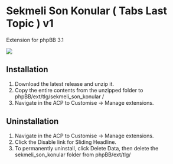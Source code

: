 <h1>Sekmeli Son Konular ( Tabs Last Topic ) v1</h1>

<p>Extension for phpBB 3.1</p>
<p>
<img src="http://i.imgur.com/ylInDQX.png" />
</p>
<h2>Installation</h2>
<ol class="task-list">
  <li> Download the latest release and unzip it.</li>
  <li>Copy the entire contents from the unzipped folder to phpBB/ext/tlg/sekmeli_son_konular
  /</li>
  <li>Navigate in the ACP to Customise -> Manage extensions.</li>
</ol>

<h2>Uninstallation</h2>
<ol class="task-list">
  <li>Navigate in the ACP to Customise -> Manage extensions.</li>
  <li>Click the Disable link for Sliding Headline.</li>
  <li>To permanently uninstall, click Delete Data, then delete the sekmeli_son_konular
  folder from phpBB/ext/tlg/</li>
</ol>
